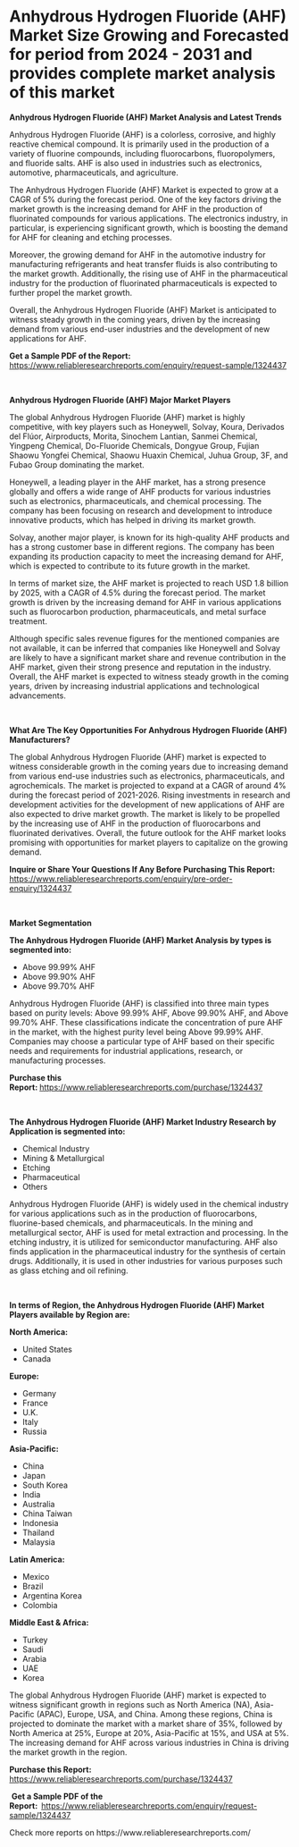 <p><h1>Anhydrous Hydrogen Fluoride (AHF) Market Size Growing and Forecasted for period from 2024 - 2031 and provides complete market analysis of this market</h1></p><p><strong>Anhydrous Hydrogen Fluoride (AHF) Market Analysis and Latest Trends</strong></p>
<p><p>Anhydrous Hydrogen Fluoride (AHF) is a colorless, corrosive, and highly reactive chemical compound. It is primarily used in the production of a variety of fluorine compounds, including fluorocarbons, fluoropolymers, and fluoride salts. AHF is also used in industries such as electronics, automotive, pharmaceuticals, and agriculture.</p><p>The Anhydrous Hydrogen Fluoride (AHF) Market is expected to grow at a CAGR of 5% during the forecast period. One of the key factors driving the market growth is the increasing demand for AHF in the production of fluorinated compounds for various applications. The electronics industry, in particular, is experiencing significant growth, which is boosting the demand for AHF for cleaning and etching processes.</p><p>Moreover, the growing demand for AHF in the automotive industry for manufacturing refrigerants and heat transfer fluids is also contributing to the market growth. Additionally, the rising use of AHF in the pharmaceutical industry for the production of fluorinated pharmaceuticals is expected to further propel the market growth.</p><p>Overall, the Anhydrous Hydrogen Fluoride (AHF) Market is anticipated to witness steady growth in the coming years, driven by the increasing demand from various end-user industries and the development of new applications for AHF.</p></p>
<p><strong>Get a Sample PDF of the Report:&nbsp;</strong> <a href="https://www.reliableresearchreports.com/enquiry/request-sample/1324437">https://www.reliableresearchreports.com/enquiry/request-sample/1324437</a></p>
<p>&nbsp;</p>
<p><strong>Anhydrous Hydrogen Fluoride (AHF) Major Market Players</strong></p>
<p><p>The global Anhydrous Hydrogen Fluoride (AHF) market is highly competitive, with key players such as Honeywell, Solvay, Koura, Derivados del Flúor, Airproducts, Morita, Sinochem Lantian, Sanmei Chemical, Yingpeng Chemical, Do-Fluoride Chemicals, Dongyue Group, Fujian Shaowu Yongfei Chemical, Shaowu Huaxin Chemical, Juhua Group, 3F, and Fubao Group dominating the market.</p><p>Honeywell, a leading player in the AHF market, has a strong presence globally and offers a wide range of AHF products for various industries such as electronics, pharmaceuticals, and chemical processing. The company has been focusing on research and development to introduce innovative products, which has helped in driving its market growth.</p><p>Solvay, another major player, is known for its high-quality AHF products and has a strong customer base in different regions. The company has been expanding its production capacity to meet the increasing demand for AHF, which is expected to contribute to its future growth in the market.</p><p>In terms of market size, the AHF market is projected to reach USD 1.8 billion by 2025, with a CAGR of 4.5% during the forecast period. The market growth is driven by the increasing demand for AHF in various applications such as fluorocarbon production, pharmaceuticals, and metal surface treatment.</p><p>Although specific sales revenue figures for the mentioned companies are not available, it can be inferred that companies like Honeywell and Solvay are likely to have a significant market share and revenue contribution in the AHF market, given their strong presence and reputation in the industry. Overall, the AHF market is expected to witness steady growth in the coming years, driven by increasing industrial applications and technological advancements.</p></p>
<p>&nbsp;</p>
<p><strong>What Are The Key Opportunities For Anhydrous Hydrogen Fluoride (AHF) Manufacturers?</strong></p>
<p><p>The global Anhydrous Hydrogen Fluoride (AHF) market is expected to witness considerable growth in the coming years due to increasing demand from various end-use industries such as electronics, pharmaceuticals, and agrochemicals. The market is projected to expand at a CAGR of around 4% during the forecast period of 2021-2026. Rising investments in research and development activities for the development of new applications of AHF are also expected to drive market growth. The market is likely to be propelled by the increasing use of AHF in the production of fluorocarbons and fluorinated derivatives. Overall, the future outlook for the AHF market looks promising with opportunities for market players to capitalize on the growing demand.</p></p>
<p><strong>Inquire or Share Your Questions If Any Before Purchasing This Report:</strong> <a href="https://www.reliableresearchreports.com/enquiry/pre-order-enquiry/1324437">https://www.reliableresearchreports.com/enquiry/pre-order-enquiry/1324437</a></p>
<p>&nbsp;</p>
<p><strong>Market Segmentation</strong></p>
<p><strong>The Anhydrous Hydrogen Fluoride (AHF) Market Analysis by types is segmented into:</strong></p>
<p><ul><li>Above 99.99% AHF</li><li>Above 99.90% AHF</li><li>Above 99.70% AHF</li></ul></p>
<p><p>Anhydrous Hydrogen Fluoride (AHF) is classified into three main types based on purity levels: Above 99.99% AHF, Above 99.90% AHF, and Above 99.70% AHF. These classifications indicate the concentration of pure AHF in the market, with the highest purity level being Above 99.99% AHF. Companies may choose a particular type of AHF based on their specific needs and requirements for industrial applications, research, or manufacturing processes.</p></p>
<p><strong>Purchase this Report:&nbsp;</strong><a href="https://www.reliableresearchreports.com/purchase/1324437">https://www.reliableresearchreports.com/purchase/1324437</a></p>
<p>&nbsp;</p>
<p><strong>The Anhydrous Hydrogen Fluoride (AHF) Market Industry Research by Application is segmented into:</strong></p>
<p><ul><li>Chemical Industry</li><li>Mining & Metallurgical</li><li>Etching</li><li>Pharmaceutical</li><li>Others</li></ul></p>
<p><p>Anhydrous Hydrogen Fluoride (AHF) is widely used in the chemical industry for various applications such as in the production of fluorocarbons, fluorine-based chemicals, and pharmaceuticals. In the mining and metallurgical sector, AHF is used for metal extraction and processing. In the etching industry, it is utilized for semiconductor manufacturing. AHF also finds application in the pharmaceutical industry for the synthesis of certain drugs. Additionally, it is used in other industries for various purposes such as glass etching and oil refining.</p></p>
<p>&nbsp;</p>
<p><strong>In terms of Region, the Anhydrous Hydrogen Fluoride (AHF) Market Players available by Region are:</strong></p>
<p>
    <p> <strong> North America: </strong>
        <ul>
            <li>United States</li>
            <li>Canada</li>
        </ul>
        </p> 
    <p> <strong> Europe: </strong>
        <ul>
            <li>Germany</li>
            <li>France</li>
            <li>U.K.</li>
            <li>Italy</li>
            <li>Russia</li>
        </ul>
        </p> 
    <p> <strong> Asia-Pacific: </strong>
        <ul>
            <li>China</li>
            <li>Japan</li>
            <li>South Korea</li>
            <li>India</li>
            <li>Australia</li>
            <li>China Taiwan</li>
            <li>Indonesia</li>
            <li>Thailand</li>
            <li>Malaysia</li>
        </ul>
        </p> 
    <p> <strong> Latin America: </strong>
        <ul>
            <li>Mexico</li>
            <li>Brazil</li>
            <li>Argentina Korea</li>
            <li>Colombia</li>
        </ul>
        </p> 
    <p> <strong> Middle East & Africa: </strong>
        <ul>
            <li>Turkey</li>
            <li>Saudi</li>
            <li>Arabia</li>
            <li>UAE</li>
            <li>Korea</li>
        </ul>
    </p>
    </p>
<p><p>The global Anhydrous Hydrogen Fluoride (AHF) market is expected to witness significant growth in regions such as North America (NA), Asia-Pacific (APAC), Europe, USA, and China. Among these regions, China is projected to dominate the market with a market share of 35%, followed by North America at 25%, Europe at 20%, Asia-Pacific at 15%, and USA at 5%. The increasing demand for AHF across various industries in China is driving the market growth in the region.</p></p>
<p><strong>Purchase this Report: </strong><a href="https://www.reliableresearchreports.com/purchase/1324437">https://www.reliableresearchreports.com/purchase/1324437</a></p>
<p>&nbsp;<strong>Get a Sample PDF of the Report:&nbsp;&nbsp;</strong><a href="https://www.reliableresearchreports.com/enquiry/request-sample/1324437">https://www.reliableresearchreports.com/enquiry/request-sample/1324437</a></p>
<p><strong></strong></p>
<p>Check more reports on https://www.reliableresearchreports.com/</p>
